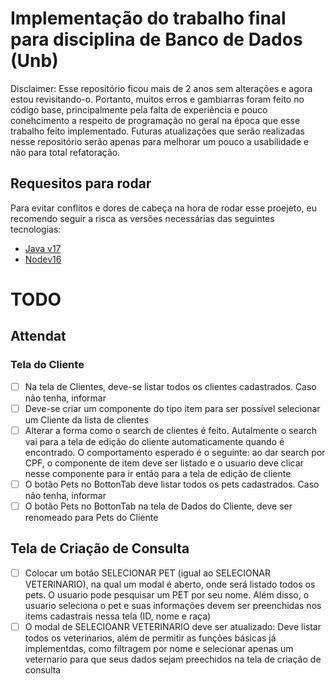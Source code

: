 # Implementação do trabalho final para disciplina de Banco de Dados (Unb)
Disclaimer: Esse repositório ficou mais de 2 anos sem alterações e agora estou revisitando-o. Portanto, muitos erros e gambiarras foram feito no código base, principalmente pela falta de experiência e pouco conehcimento 
a respeito de programação no geral na época que esse trabalho feito implementado. Futuras atualizações que serão realizadas nesse repositório serão apenas para melhorar um pouco a usabilidade e não para total refatoração.

## Requesitos para rodar
Para evitar conflitos e dores de cabeça na hora de rodar esse proejeto, eu recomendo seguir a risca as versões necessárias das seguintes tecnologias:
- [Java v17](https://jdk.java.net/archive/)
- [Nodev16](https://nodejs.org/en/blog/release/v16.16.0)



# TODO
## Attendat
### Tela do Cliente

- [ ] Na tela de Clientes, deve-se listar todos os clientes cadastrados. Caso não tenha, informar
- [ ] Deve-se criar um componente do tipo item para ser possível selecionar um Cliente da lista de clientes
- [ ] Alterar a forma como o search de clientes é feito. Autalmente o search vai para a tela de edição do cliente automaticamente quando é encontrado. O comportamento esperado é o seguinte: ao dar search por CPF, o componente de item deve ser listado e o usuario deve clicar nesse componente para ir então para
      a tela de edição de cliente
- [ ] O botão Pets no BottonTab deve listar todos os pets cadastrados. Caso não tenha, informar
- [ ] O botão Pets no BottonTab na tela de Dados do Cliente, deve ser renomeado para Pets do Cliente

## Tela de Criação de Consulta

- [ ] Colocar um botão SELECIONAR PET (igual ao SELECIONAR VETERINARIO), na qual um modal é aberto, onde será listado todos os pets. O usuario pode pesquisar um PET por seu nome. Além disso, o usuario seleciona o pet e suas informações devem ser preenchidas nos items cadastrais nessa tela (ID, nome e raça)
- [ ] O modal de SELECIOANR VETERINARIO deve ser atualizado: Deve listar todos os veterinarios, além de permitir as funções básicas já implementdas, como filtragem por nome e selecionar apenas um veternario para que seus dados sejam preechidos na tela de criação de consulta
